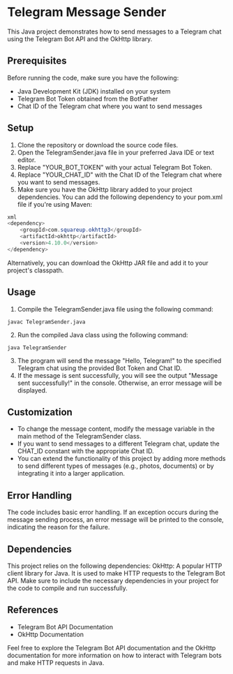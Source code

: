 # Telegram Message Sender
This Java project demonstrates how to send messages to a Telegram chat using the Telegram Bot API and the OkHttp library.

## Prerequisites
Before running the code, make sure you have the following:
- Java Development Kit (JDK) installed on your system
- Telegram Bot Token obtained from the BotFather
- Chat ID of the Telegram chat where you want to send messages

## Setup
1. Clone the repository or download the source code files.
2. Open the TelegramSender.java file in your preferred Java IDE or text editor.
3. Replace "YOUR_BOT_TOKEN" with your actual Telegram Bot Token.
4. Replace "YOUR_CHAT_ID" with the Chat ID of the Telegram chat where you want to send messages.
5. Make sure you have the OkHttp library added to your project dependencies. You can add the following dependency to your pom.xml file if you're using Maven:
```java
xml
<dependency>
    <groupId>com.squareup.okhttp3</groupId>
    <artifactId>okhttp</artifactId>
    <version>4.10.0</version>
</dependency>
```
Alternatively, you can download the OkHttp JAR file and add it to your project's classpath.

## Usage
1. Compile the TelegramSender.java file using the following command:
```
javac TelegramSender.java
```
2. Run the compiled Java class using the following command:
```
java TelegramSender
```
3. The program will send the message "Hello, Telegram!" to the specified Telegram chat using the provided Bot Token and Chat ID.
4. If the message is sent successfully, you will see the output "Message sent successfully!" in the console. Otherwise, an error message will be displayed.

## Customization
- To change the message content, modify the message variable in the main method of the TelegramSender class.
- If you want to send messages to a different Telegram chat, update the CHAT_ID constant with the appropriate Chat ID.
- You can extend the functionality of this project by adding more methods to send different types of messages (e.g., photos, documents) or by integrating it into a larger application.

## Error Handling
The code includes basic error handling. If an exception occurs during the message sending process, an error message will be printed to the console, indicating the reason for the failure.

## Dependencies
This project relies on the following dependencies:
OkHttp: A popular HTTP client library for Java. It is used to make HTTP requests to the Telegram Bot API.
Make sure to include the necessary dependencies in your project for the code to compile and run successfully.

## References
- Telegram Bot API Documentation
- OkHttp Documentation

Feel free to explore the Telegram Bot API documentation and the OkHttp documentation for more information on how to interact with Telegram bots and make HTTP requests in Java.
